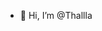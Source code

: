 - 👋 Hi, I’m @Thallla


<!---
Thallla/Thallla is a ✨ special ✨ repository because its `README.md` (this file) appears on your GitHub profile.
You can click the Preview link to take a look at your changes.
--->
